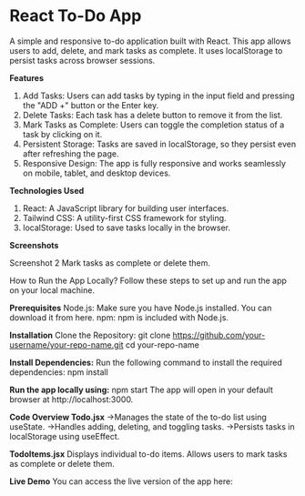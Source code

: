 # React To-Do App
A simple and responsive to-do application built with React. This app allows users to add, delete, and mark tasks as complete. 
It uses localStorage to persist tasks across browser sessions.

**Features**
1. Add Tasks: Users can add tasks by typing in the input field and pressing the "ADD +" button or the Enter key.
2. Delete Tasks: Each task has a delete button to remove it from the list.
3. Mark Tasks as Complete: Users can toggle the completion status of a task by clicking on it.
4. Persistent Storage: Tasks are saved in localStorage, so they persist even after refreshing the page.
5. Responsive Design: The app is fully responsive and works seamlessly on mobile, tablet, and desktop devices.

**Technologies Used**
1. React: A JavaScript library for building user interfaces.
2. Tailwind CSS: A utility-first CSS framework for styling.
3. localStorage: Used to save tasks locally in the browser.

**Screenshots**


Screenshot 2
Mark tasks as complete or delete them.

How to Run the App Locally?
Follow these steps to set up and run the app on your local machine.

**Prerequisites**
Node.js: Make sure you have Node.js installed. You can download it from here.
npm: npm is included with Node.js.

**Installation**
Clone the Repository:
git clone https://github.com/your-username/your-repo-name.git
cd your-repo-name

**Install Dependencies:**
Run the following command to install the required dependencies:
npm install

**Run the app locally using:**
npm start
The app will open in your default browser at http://localhost:3000.

**Code Overview
Todo.jsx**
->Manages the state of the to-do list using useState.
->Handles adding, deleting, and toggling tasks.
->Persists tasks in localStorage using useEffect.

**TodoItems.jsx**
Displays individual to-do items.
Allows users to mark tasks as complete or delete them.

**Live Demo**
You can access the live version of the app here:
